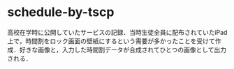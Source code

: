 # schedule-by-tscp

高校在学時に公開していたサービスの記録．当時生徒全員に配布されていたiPad上で，時間割をロック画面の壁紙にするという需要が多かったことを受けて作成．好きな画像と，入力した時間割データが合成されてひとつの画像として出力される．
